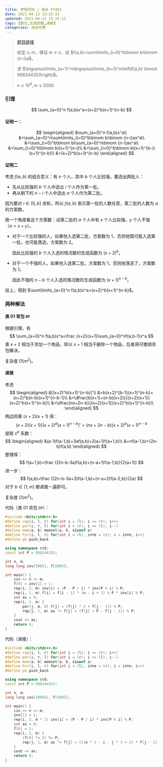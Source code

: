 ```yaml
---
title: 梦现时刻 | 洛谷 P7481
date: 2021-04-12 15:25:13
updated: 2021-04-12 15:25:13
tags: [数论,生成函数,递推]
categories: 洛谷月赛
---
```

> [题目链接](https://www.luogu.com.cn/problem/P7481)
>
> 给定 $n,m$，保证 $m \le n$，设 $f(a,b)=\sum\limits_{i=0}^b\binom bi\binom {n-i}a$。
>
> 求 $\bigoplus\limits_{a=1}^m\bigoplus\limits_{b=1}^m\left(f(a,b) \bmod 998244353\right)$。
>
> $n \le 10^9,m \le 5000$

### 引理

$$
\sum_{a=0}^n f(a,b)x^a=(x+2)^b(x+1)^{n-b}
$$

#### 证明一：

$$
\begin{aligned}
&\sum_{a=0}^n f(a,b)x^a\\
&=\sum_{a=0}^n\sum\limits_{i=0}^b\binom bi\binom {n-i}ax^a\\
&=\sum_{i=0}^b\binom bi\sum_{a=0}^n\binom {n-i}ax^a\\
&=\sum_{i=0}^b\binom bi(x+1)^{n-i}\\
&=\sum_{i=0}^b\binom bi(x+1)^{b-i}(x+1)^{n-b}\\
&=(x+2)^b(x+1)^{n-b}
\end{aligned}
$$

#### 证明二

考虑 $f(a,b)$ 的组合意义：有 $n$ 个人，其中 $b$ 个人比较强，要选出两批人：

- 先从比较强的 $b$ 个人中选出 $i$ 个人作为第一批。
- 再从剩下的 $n-i$ 个人中选出 $a$ 个人作为第二批。

因为要对 $i \in [0,b]$ 求和，所以 $f(a,b)$ 表示第一批的人数任意，第二批的人数为 $a$ 的方案数。

换一个角度看这个方案数：设第二批的 $a$ 个人中有 $x$ 个人比较强，$y$ 个人不强（$a=x+y$）。

- 对于一个比较强的人，如果他入选第二批，方案数为 $1$，否则他既可能入选第一批，也可能落选，方案数为 $2$。

  因此比较强的 $b$ 个人入选的情况数的生成函数为 $(x+2)^b$。

- 对于一个不强的人，如果他入选第二批，方案数为 $1$，否则他落选了，方案数为 $1$。

  因此不强的 $n-b$ 个人入选的情况数的生成函数为 $(x+1)^{n-b}$。

综上，得到 $\sum\limits_{a=0}^n f(a,b)x^a=(x+2)^b(x+1)^{n-b}$。

### 两种解法

#### 类 01 背包 ```DP```

根据引理，有
$$
\sum_{a=0}^n f(a,b)x^a=\frac {x+2}{x+1}\sum_{a=0}^nf(a,b-1)x^a
$$
乘 $x+2$ 相当于添加一个物品，除以 $x+1$ 相当于删除一个物品，后者用可撤销背包解决。

复杂度 $O(m^2)$。

#### 递推

 考虑
$$
\begin{aligned}
&[(x+2)^b(x+1)^{n-b}]'\\
&=b(x+2)^{b-1}(x+1)^{n-b}+(x+2)^b(n-b)(x+1)^{n-b-1}\\
&=\dfrac{b(x+1)+(n-b)(x+2)}{(x+2)(x+1)}(x+2)^b(x+1)^{n-b}\\
&=\dfrac{nx+2n-b}{(x+2)(x+1)}(x+2)^b(x+1)^{n-b}\\
\end{aligned}
$$
两边同乘 $(x+2)(x+1)$ 得：
$$
(x+2)(x+1)[(x+2)^b(x+1)^{n-b}]'=(nx+2n-b)(x+2)^b(x+1)^{n-b}
$$
提取 $x^a$ 系数：
$$
\begin{aligned}
&(a-1)f(a-1,b)+3af(a,b)+2(a+1)f(a+1,b)\\
&=nf(a-1,b)+(2n-b)f(a,b)
\end{aligned}
$$
整理得：
$$
f(a+1,b)=\frac {(2n-b-3a)f(a,b)+(n-a+1)f(a-1,b)}{2(a+1)}
$$
进一步：
$$
f(a,b)=\frac {(2n-b-3a+3)f(a-1,b)+(n-a+2)f(a-2,b)}{2a}
$$
对于 $b \in [1,m]$ 都递推一遍即可。

复杂度 $O(m^2)$。

代码（类 01 背包 ```DP```）：

```cpp
#include <bits/stdc++.h>
#define rep(i, l, r) for(int i = (l); i <= (r); i++)
#define per(i, r, l) for(int i = (r); i >= (l); i--)
#define mem(a, b) memset(a, b, sizeof a)
#define For(i, l, r) for(int i = (l), i##e = (r); i < i##e; i++)
#define pb push_back

using namespace std;
const int P = 998244353;

int n, m;
long long inv[5005], f[5005];

int main() {
    cin >> n >> m;
    f[0] = inv[1] = 1;
    rep(i, 2, m) inv[i] = (P - P / i) * inv[P % i] % P;
    rep(i, 1, m) f[i] = f[i - 1] * (n - i + 1) % P * inv[i] % P;
    int as = 0;
    rep(i, 1, m) {
        per(j, m, 0) f[j] = (f[j] * 2 + f[j - 1]) % P;
        rep(j, 1, m) as ^= f[j] = (f[j] + P - f[j - 1]) % P;
    }
    cout << as;
    return 0;
}
```

代码（递推）：

```cpp
#include <bits/stdc++.h>
#define rep(i, l, r) for(int i = (l); i <= (r); i++)
#define per(i, r, l) for(int i = (r); i >= (l); i--)
#define mem(a, b) memset(a, b, sizeof a)
#define For(i, l, r) for(int i = (l), i##e = (r); i < i##e; i++)
#define pb push_back

using namespace std;
const int P = 998244353;

int n, m;
long long inv[10005], f[5005];

int main() {
    cin >> n >> m;
    inv[1] = 1;
    rep(i, 2, m * 2) inv[i] = (P - P / i) * inv[P % i] % P;
    int as = 0;
    f[0] = 1;
    rep(i, 1, m) {
        (f[0] *= 2) %= P;
        rep(j, 1, m) as ^= f[j] = (((n * 2 - i - j * 3 + 3) * f[j - 1] + (n - j + 2) * f[j - 2]) % P * inv[j * 2] % P + P) % P;
    }
    cout << as;
    return 0;
}
```